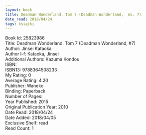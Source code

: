 ```yaml
---
layout: book
title: Deadman Wonderland. Tom 7 (Deadman Wonderland,  no. 7)
date_read: 2018/04/24
tags: książki
---
```


Book Id: 25823986<br />
Title: Deadman Wonderland. Tom 7 (Deadman Wonderland, #7)<br />
Author: Jinsei Kataoka<br />
Author l-f: Kataoka, Jinsei<br />
Additional Authors: Kazuma Kondou<br />
ISBN: <br />
ISBN13: 9788364508233<br />
My Rating: 0<br />
Average Rating: 4.20<br />
Publisher: Waneko<br />
Binding: Paperback<br />
Number of Pages: <br />
Year Published: 2015<br />
Original Publication Year: 2010<br />
Date Read: 2018/04/24<br />
Date Added: 2018/04/05<br />
Exclusive Shelf: read<br />
Read Count: 1<br />


